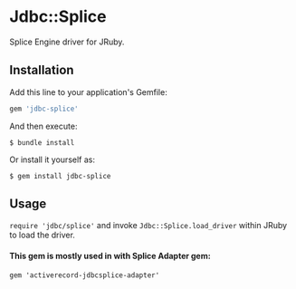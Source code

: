 # Jdbc::Splice

Splice Engine driver for JRuby.

## Installation

Add this line to your application's Gemfile:

```ruby
gem 'jdbc-splice'
```

And then execute:

    $ bundle install

Or install it yourself as:

    $ gem install jdbc-splice

## Usage

   `require 'jdbc/splice'` and invoke `Jdbc::Splice.load_driver` within JRuby to load the driver.


#### This gem is mostly used in with Splice Adapter gem:

   `gem 'activerecord-jdbcsplice-adapter'`